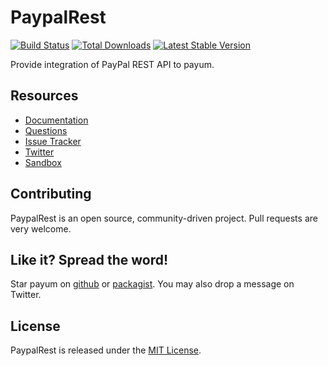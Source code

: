# PaypalRest
[![Build Status](https://travis-ci.org/Payum/PaypalRest.png?branch=master)](https://travis-ci.org/Payum/PaypalRest)
[![Total Downloads](https://poser.pugx.org/payum/paypal-rest/d/total.png)](https://packagist.org/packages/payum/paypal-rest)
[![Latest Stable Version](https://poser.pugx.org/payum/paypal-rest/version.png)](https://packagist.org/packages/payum/paypal-rest)

Provide integration of PayPal REST API to payum.

## Resources

* [Documentation](http://payum.org/doc#PaypalRest)
* [Questions](http://stackoverflow.com/questions/tagged/payum)
* [Issue Tracker](https://github.com/Payum/Payum/issues)
* [Twitter](https://twitter.com/payumphp)
* [Sandbox](https://github.com/Skadabr/startPayum)

## Contributing

PaypalRest is an open source, community-driven project. Pull requests are very welcome.

## Like it? Spread the word!

Star payum on [github](https://github.com/Payum/PaypalRest) or [packagist](https://packagist.org/packages/payum/paypal-rest).
You may also drop a message on Twitter.

## License

PaypalRest is released under the [MIT License](LICENSE).
